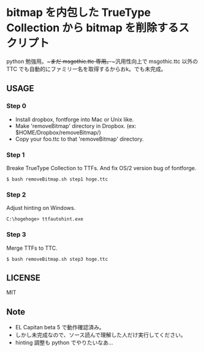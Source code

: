 # bitmap を内包した TrueType Collection から bitmap を削除するスクリプト

python 勉強用。~~~まだ msgothic.ttc 専用。~~~汎用性向上で msgothic.ttc 以外の TTC でも自動的にファミリー名を取得するからおk。でも未完成。

## USAGE

### Step 0
- Install dropbox, fontforge into Mac or Unix like.
- Make 'removeBitmap' directory in Dropbox. (ex: $HOME/Dropbox/removeBitmap/)
- Copy your foo.ttc to that 'removeBitmap' directory.

### Step 1
Breake TrueType Collection to TTFs. And fix OS/2 version bug of fontforge.
```
$ bash removeBitmap.sh step1 hoge.ttc
```
### Step 2
Adjust hinting on Windows.
```
C:\hogehoge> ttfautohint.exe
```
### Step 3
Merge TTFs to TTC.
```
$ bash removeBitmap.sh step3 hoge.ttc
```

## LICENSE

MIT

## Note
- EL Capitan beta 5 で動作確認済み。
- しかし未完成なので、ソース読んで理解した人だけ実行してください。
- hinting 調整も python でやりたいなあ...
